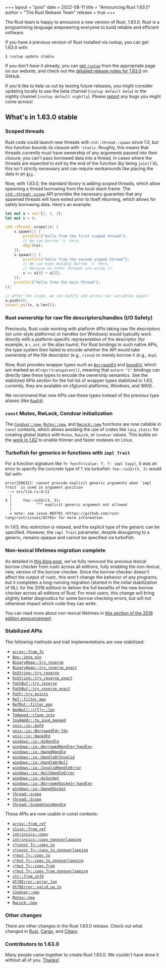 +++
layout = "post"
date = 2022-08-11
title = "Announcing Rust 1.63.0"
author = "The Rust Release Team"
release = true
+++

The Rust team is happy to announce a new version of Rust, 1.63.0. Rust is a programming language
empowering everyone to build reliable and efficient software.

If you have a previous version of Rust installed via rustup, you can get 1.63.0 with:

```console
$ rustup update stable
```

If you don't have it already, you can [get `rustup`][install]
from the appropriate page on our website, and check out the
[detailed release notes for 1.63.0][notes] on GitHub.

If you'd like to help us out by testing future releases, you might consider updating locally to use
the beta channel (`rustup default beta`) or the nightly channel (`rustup default nightly`).
Please [report] any bugs you might come across!

[install]: https://www.rust-lang.org/install.html
[notes]: https://github.com/rust-lang/rust/blob/master/RELEASES.md#version-1630-2022-08-11
[report]: https://github.com/rust-lang/rust/issues/new/choose

## What's in 1.63.0 stable

### Scoped threads

Rust code could launch new threads with `std::thread::spawn` since 1.0, but this
function bounds its closure with `'static`. Roughly, this means that threads
currently must have ownership of any arguments passed into their closure; you
can't pass borrowed data into a thread. In cases where the threads are expected
to exit by the end of the function (by being `join()`'d), this isn't strictly
necessary and can require workarounds like placing the data in an [`Arc`].

Now, with 1.63.0, the standard library is adding *scoped* threads, which allow
spawning a thread borrowing from the local stack frame. The
[`std::thread::scope`] API provides the necessary guarantee that any spawned threads
will have exited prior to itself returning, which allows for safely borrowing
data. Here's an example:

```rust
let mut a = vec![1, 2, 3];
let mut x = 0;

std::thread::scope(|s| {
    s.spawn(|| {
        println!("hello from the first scoped thread");
        // We can borrow `a` here.
        dbg!(&a);
    });
    s.spawn(|| {
        println!("hello from the second scoped thread");
        // We can even mutably borrow `x` here,
        // because no other threads are using it.
        x += a[0] + a[2];
    });
    println!("hello from the main thread");
});

// After the scope, we can modify and access our variables again:
a.push(4);
assert_eq!(x, a.len());
```

[`std::thread::scope`]: https://doc.rust-lang.org/stable/std/thread/fn.scope.html
[`std::thread::spawn`]: https://doc.rust-lang.org/stable/std/thread/fn.spawn.html
[`Arc`]: https://doc.rust-lang.org/stable/std/sync/struct.Arc.html


### Rust ownership for raw file descriptors/handles (I/O Safety)

Previously, Rust code working with platform APIs taking raw file descriptors (on
unix-style platforms) or handles (on Windows) would typically work directly with
a platform-specific representation of the descriptor (for example, a `c_int`, or the alias `RawFd`).
For Rust bindings to such native APIs, the type system then failed to encode
whether the API would take ownership of the file descriptor (e.g., `close`) or
merely borrow it (e.g., `dup`).

Now, Rust provides wrapper types such as [`BorrowedFd`] and [`OwnedFd`], which are marked as
`#[repr(transparent)]`, meaning that `extern "C"` bindings can directly take
these types to encode the ownership semantics. See the stabilized APIs section
for the full list of wrapper types stabilized in 1.63, currently, they are
available on cfg(unix) platforms, Windows, and WASI.

We recommend that new APIs use these types instead of the previous type aliases
(like [`RawFd`]).

[`RawFd`]: https://doc.rust-lang.org/stable/std/os/unix/io/type.RawFd.html
[`BorrowedFd`]: https://doc.rust-lang.org/stable/std/os/unix/io/struct.BorrowedFd.html
[`OwnedFd`]: https://doc.rust-lang.org/stable/std/os/unix/io/struct.OwnedFd.html

### `const` Mutex, RwLock, Condvar initialization

The [`Condvar::new`], [`Mutex::new`], and [`RwLock::new`] functions are now
callable in `const` contexts, which allows avoiding the use of crates like
`lazy_static` for creating global statics with `Mutex`, `RwLock`, or `Condvar`
values. This builds on the [work in 1.62] to enable thinner and faster mutexes
on Linux.

[work in 1.62]: https://blog.rust-lang.org/2022/06/30/Rust-1.62.0.html#thinner-faster-mutexes-on-linux

### Turbofish for generics in functions with `impl Trait`

For a function signature like `fn foo<T>(value: T, f: impl Copy)`, it was an
error to specify the concrete type of `T` via turbofish: `foo::<u32>(3, 3)`
would fail with:

```text
error[E0632]: cannot provide explicit generic arguments when `impl Trait` is used in argument position
 --> src/lib.rs:4:11
  |
4 |     foo::<u32>(3, 3);
  |           ^^^ explicit generic argument not allowed
  |
  = note: see issue #83701 <https://github.com/rust-lang/rust/issues/83701> for more information
```

In 1.63, this restriction is relaxed, and the explicit type of the generic can be specified.
However, the `impl Trait` parameter, despite desugaring to a generic, remains
opaque and cannot be specified via turbofish.

### Non-lexical lifetimes migration complete

As detailed in [this blog post], we've fully removed the previous lexical borrow checker
from rustc across all editions, fully enabling the non-lexical, new, version of the borrow
checker. Since the borrow checker doesn't affect the output of rustc, this won't change
the behavior of any programs, but it completes a long-running migration (started in the
initial stabilization of NLL for the 2018 edition) to deliver the full benefits of the new
borrow checker across all editions of Rust. For most users, this change will bring
slightly better diagnostics for some borrow checking errors, but will not otherwise impact
which code they can write.

You can read more about non-lexical lifetimes in [this section of the 2018 edition announcement][nll].

[this blog post]: https://blog.rust-lang.org/2022/08/05/nll-by-default.html
[nll]: https://blog.rust-lang.org/2018/12/06/Rust-1.31-and-rust-2018.html#non-lexical-lifetimes

### Stabilized APIs

The following methods and trait implementations are now stabilized:

- [`array::from_fn`]
- [`Box::into_pin`]
- [`BinaryHeap::try_reserve`]
- [`BinaryHeap::try_reserve_exact`]
- [`OsString::try_reserve`]
- [`OsString::try_reserve_exact`]
- [`PathBuf::try_reserve`]
- [`PathBuf::try_reserve_exact`]
- [`Path::try_exists`]
- [`Ref::filter_map`]
- [`RefMut::filter_map`]
- [`NonNull::<[T]>::len`][`NonNull::<slice>::len`]
- [`ToOwned::clone_into`]
- [`Ipv6Addr::to_ipv4_mapped`]
- [`unix::io::AsFd`]
- [`unix::io::BorrowedFd<'fd>`]
- [`unix::io::OwnedFd`]
- [`windows::io::AsHandle`]
- [`windows::io::BorrowedHandle<'handle>`]
- [`windows::io::OwnedHandle`]
- [`windows::io::HandleOrInvalid`]
- [`windows::io::HandleOrNull`]
- [`windows::io::InvalidHandleError`]
- [`windows::io::NullHandleError`]
- [`windows::io::AsSocket`]
- [`windows::io::BorrowedSocket<'handle>`]
- [`windows::io::OwnedSocket`]
- [`thread::scope`]
- [`thread::Scope`]
- [`thread::ScopedJoinHandle`]

These APIs are now usable in const contexts:

- [`array::from_ref`]
- [`slice::from_ref`]
- [`intrinsics::copy`]
- [`intrinsics::copy_nonoverlapping`]
- [`<*const T>::copy_to`]
- [`<*const T>::copy_to_nonoverlapping`]
- [`<*mut T>::copy_to`]
- [`<*mut T>::copy_to_nonoverlapping`]
- [`<*mut T>::copy_from`]
- [`<*mut T>::copy_from_nonoverlapping`]
- [`str::from_utf8`]
- [`Utf8Error::error_len`]
- [`Utf8Error::valid_up_to`]
- [`Condvar::new`]
- [`Mutex::new`]
- [`RwLock::new`]

[`array::from_fn`]: https://doc.rust-lang.org/stable/std/array/fn.from_fn.html
[`Box::into_pin`]: https://doc.rust-lang.org/stable/std/boxed/struct.Box.html#method.into_pin
[`BinaryHeap::try_reserve_exact`]: https://doc.rust-lang.org/stable/alloc/collections/binary_heap/struct.BinaryHeap.html#method.try_reserve_exact
[`BinaryHeap::try_reserve`]: https://doc.rust-lang.org/stable/std/collections/struct.BinaryHeap.html#method.try_reserve
[`OsString::try_reserve`]: https://doc.rust-lang.org/stable/std/ffi/struct.OsString.html#method.try_reserve
[`OsString::try_reserve_exact`]: https://doc.rust-lang.org/stable/std/ffi/struct.OsString.html#method.try_reserve_exact
[`PathBuf::try_reserve`]: https://doc.rust-lang.org/stable/std/path/struct.PathBuf.html#method.try_reserve
[`PathBuf::try_reserve_exact`]: https://doc.rust-lang.org/stable/std/path/struct.PathBuf.html#method.try_reserve_exact
[`Path::try_exists`]: https://doc.rust-lang.org/stable/std/path/struct.Path.html#method.try_exists
[`Ref::filter_map`]: https://doc.rust-lang.org/stable/std/cell/struct.Ref.html#method.filter_map
[`RefMut::filter_map`]: https://doc.rust-lang.org/stable/std/cell/struct.RefMut.html#method.filter_map
[`NonNull::<slice>::len`]: https://doc.rust-lang.org/stable/std/ptr/struct.NonNull.html#method.len
[`ToOwned::clone_into`]: https://doc.rust-lang.org/stable/std/borrow/trait.ToOwned.html#method.clone_into
[`Ipv6Addr::to_ipv4_mapped`]: https://doc.rust-lang.org/stable/std/net/struct.Ipv6Addr.html#method.to_ipv4_mapped
[`unix::io::AsFd`]: https://doc.rust-lang.org/stable/std/os/unix/io/trait.AsFd.html
[`unix::io::BorrowedFd<'fd>`]: https://doc.rust-lang.org/stable/std/os/unix/io/struct.BorrowedFd.html
[`unix::io::OwnedFd`]: https://doc.rust-lang.org/stable/std/os/unix/io/struct.OwnedFd.html
[`windows::io::AsHandle`]: https://doc.rust-lang.org/stable/std/os/windows/io/trait.AsHandle.html
[`windows::io::BorrowedHandle<'handle>`]: https://doc.rust-lang.org/stable/std/os/windows/io/struct.BorrowedHandle.html
[`windows::io::OwnedHandle`]: https://doc.rust-lang.org/stable/std/os/windows/io/struct.OwnedHandle.html
[`windows::io::HandleOrInvalid`]: https://doc.rust-lang.org/stable/std/os/windows/io/struct.HandleOrInvalid.html
[`windows::io::HandleOrNull`]: https://doc.rust-lang.org/stable/std/os/windows/io/struct.HandleOrNull.html
[`windows::io::InvalidHandleError`]: https://doc.rust-lang.org/stable/std/os/windows/io/struct.InvalidHandleError.html
[`windows::io::NullHandleError`]: https://doc.rust-lang.org/stable/std/os/windows/io/struct.NullHandleError.html
[`windows::io::AsSocket`]: https://doc.rust-lang.org/stable/std/os/windows/io/trait.AsSocket.html
[`windows::io::BorrowedSocket<'handle>`]: https://doc.rust-lang.org/stable/std/os/windows/io/struct.BorrowedSocket.html
[`windows::io::OwnedSocket`]: https://doc.rust-lang.org/stable/std/os/windows/io/struct.OwnedSocket.html
[`thread::scope`]: https://doc.rust-lang.org/stable/std/thread/fn.scope.html
[`thread::Scope`]: https://doc.rust-lang.org/stable/std/thread/struct.Scope.html
[`thread::ScopedJoinHandle`]: https://doc.rust-lang.org/stable/std/thread/struct.ScopedJoinHandle.html

[`array::from_ref`]: https://doc.rust-lang.org/stable/std/array/fn.from_ref.html
[`slice::from_ref`]: https://doc.rust-lang.org/stable/std/slice/fn.from_ref.html
[`intrinsics::copy`]: https://doc.rust-lang.org/stable/std/intrinsics/fn.copy.html
[`intrinsics::copy_nonoverlapping`]: https://doc.rust-lang.org/stable/std/intrinsics/fn.copy_nonoverlapping.html
[`<*const T>::copy_to`]: https://doc.rust-lang.org/stable/std/primitive.pointer.html#method.copy_to
[`<*const T>::copy_to_nonoverlapping`]: https://doc.rust-lang.org/stable/std/primitive.pointer.html#method.copy_to_nonoverlapping
[`<*mut T>::copy_to`]: https://doc.rust-lang.org/stable/std/primitive.pointer.html#method.copy_to-1
[`<*mut T>::copy_to_nonoverlapping`]: https://doc.rust-lang.org/stable/std/primitive.pointer.html#method.copy_to_nonoverlapping-1
[`<*mut T>::copy_from`]: https://doc.rust-lang.org/stable/std/primitive.pointer.html#method.copy_from
[`<*mut T>::copy_from_nonoverlapping`]: https://doc.rust-lang.org/stable/std/primitive.pointer.html#method.copy_from_nonoverlapping
[`str::from_utf8`]: https://doc.rust-lang.org/stable/std/str/fn.from_utf8.html
[`Utf8Error::error_len`]: https://doc.rust-lang.org/stable/std/str/struct.Utf8Error.html#method.error_len
[`Utf8Error::valid_up_to`]: https://doc.rust-lang.org/stable/std/str/struct.Utf8Error.html#method.valid_up_to
[`Condvar::new`]: https://doc.rust-lang.org/stable/std/sync/struct.Condvar.html#method.new
[`Mutex::new`]: https://doc.rust-lang.org/stable/std/sync/struct.Mutex.html#method.new
[`RwLock::new`]: https://doc.rust-lang.org/stable/std/sync/struct.RwLock.html#method.new


### Other changes

There are other changes in the Rust 1.63.0 release. Check out what changed in
[Rust](https://github.com/rust-lang/rust/blob/stable/RELEASES.md#version-1630-2022-08-11),
[Cargo](https://doc.rust-lang.org/nightly/cargo/CHANGELOG.html#cargo-163-2022-08-11),
and [Clippy](https://github.com/rust-lang/rust-clippy/blob/master/CHANGELOG.md#rust-163).

### Contributors to 1.63.0

Many people came together to create Rust 1.63.0.
We couldn't have done it without all of you.
[Thanks!](https://thanks.rust-lang.org/rust/1.63.0/)
